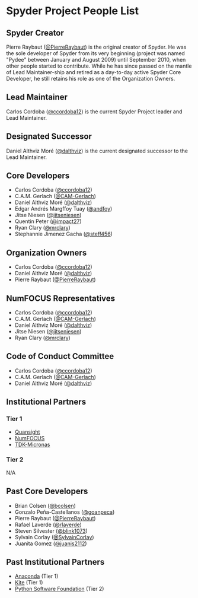# Spyder Project People List

## Spyder Creator

Pierre Raybaut ([@PierreRaybaut](https://github.com/PierreRaybaut)) is the original creator of Spyder.
He was the sole developer of Spyder from its very beginning (project was named "Pydee" between January and August 2009) until September 2010, when other people started to contribute.
While he has since passed on the mantle of Lead Maintainer-ship and retired as a day-to-day active Spyder Core Developer, he still retains his role as one of the Organization Owners.


## Lead Maintainer

Carlos Cordoba ([@ccordoba12](https://github.com/ccordoba12)) is the current Spyder Project leader and Lead Maintainer.


## Designated Successor

Daniel Althviz Moré ([@dalthviz](https://github.com/dalthviz)) is the current designated successor to the Lead Maintainer.


## Core Developers

* Carlos Cordoba ([@ccordoba12](https://github.com/ccordoba12))
* C.A.M. Gerlach ([@CAM-Gerlach](https://github.com/CAM-Gerlach))
* Daniel Althviz Moré ([@dalthviz](https://github.com/dalthviz))
* Edgar Andrés Margffoy Tuay ([@andfoy](https://github.com/andfoy))
* Jitse Niesen ([@jitseniesen](https://github.com/jitseniesen))
* Quentin Peter ([@impact27](https://github.com/impact27))
* Ryan Clary ([@mrclary](https://github.com/mrclary))
* Stephannie Jimenez Gacha ([@steff456](https://github.com/steff456))


## Organization Owners

* Carlos Cordoba ([@ccordoba12](https://github.com/ccordoba12))
* Daniel Althviz Moré ([@dalthviz](https://github.com/dalthviz))
* Pierre Raybaut ([@PierreRaybaut](https://github.com/PierreRaybaut))


## NumFOCUS Representatives

* Carlos Cordoba ([@ccordoba12](https://github.com/ccordoba12))
* C.A.M. Gerlach ([@CAM-Gerlach](https://github.com/CAM-Gerlach))
* Daniel Althviz Moré ([@dalthviz](https://github.com/dalthviz))
* Jitse Niesen ([@jitseniesen](https://github.com/jitseniesen))
* Ryan Clary ([@mrclary](https://github.com/mrclary))


## Code of Conduct Committee

* Carlos Cordoba ([@ccordoba12](https://github.com/ccordoba12))
* C.A.M. Gerlach ([@CAM-Gerlach](https://github.com/CAM-Gerlach))
* Daniel Althviz Moré ([@dalthviz](https://github.com/dalthviz))


## Institutional Partners

### Tier 1

* [Quansight](https://quansight.com/)
* [NumFOCUS](https://numfocus.org/)
* [TDK-Micronas](https://www.micronas.tdk.com/)

### Tier 2

N/A


## Past Core Developers

* Brian Colsen ([@bcolsen](https://github.com/bcolsen))
* Gonzalo Peña-Castellanos ([@goanpeca](https://github.com/goanpeca))
* Pierre Raybaut ([@PierreRaybaut](https://github.com/PierreRaybaut))
* Rafael Laverde ([@rlaverde](https://github.com/rlaverde))
* Steven Silvester ([@blink1073](https://github.com/blink1073))
* Sylvain Corlay ([@SylvainCorlay](https://github.com/SylvainCorlay))
* Juanita Gomez ([@juanis2112](https://github.com/juanis2112))


## Past Institutional Partners

* [Anaconda](https://www.anaconda.com/) (Tier 1)
* [Kite](https://www.kite.com/) (Tier 1)
* [Python Software Foundation](https://www.python.org/psf/) (Tier 2)
